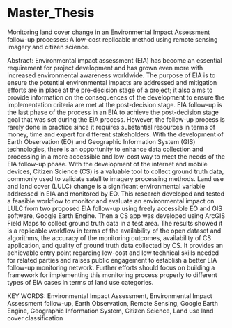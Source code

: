 # Master_Thesis
Monitoring land cover change in an Environmental Impact Assessment follow-up processes: A low-cost replicable method using remote sensing imagery and citizen science.

Abstract: 
Environmental impact assessment (EIA) has become an essential requirement for project development and has grown even more with increased environmental awareness worldwide. The purpose of EIA is to ensure the potential environmental impacts are addressed and mitigation efforts are in place at the pre-decision stage of a project; it also aims to provide information on the consequences of the development to ensure the implementation criteria are met at the post-decision stage. EIA follow-up is the last phase of the process in an EIA to achieve the post-decision stage goal that was set during the EIA process. However, the follow-up process is rarely done in practice since it requires substantial resources in terms of money, time and expert for different stakeholders.
With the development of Earth Observation (EO) and Geographic Information System (GIS) technologies, there is an opportunity to enhance data collection and processing in a more accessible and low-cost way to meet the needs of the EIA follow-up phase. With the development of the internet and mobile devices, Citizen Science (CS) is a valuable tool to collect ground truth data, commonly used to validate satellite imagery processing methods.
Land use and land cover (LULC) change is a significant environmental variable addressed in EIA and monitored by EO. This research developed and tested a feasible workflow to monitor and evaluate an environmental impact on LULC from two proposed EIA follow-up using freely accessible EO and GIS software, Google Earth Engine. Then a CS app was developed using ArcGIS Field Maps to collect ground truth data in a test area. The results showed it is a replicable workflow in terms of the availability of the open dataset and algorithms, the accuracy of the monitoring outcomes, availability of CS application, and quality of ground truth data collected by CS. It provides an achievable entry point regarding low-cost and low technical skills needed for related parties and raises public engagement to establish a better EIA follow-up monitoring network. Further efforts should focus on building a framework for implementing this monitoring process properly to different types of EIA cases in terms of land use categories.

KEY WORDS: Environmental Impact Assessment, Environmental Impact Assessment follow-up, Earth Observation, Remote Sensing, Google Earth Engine, Geographic Information System, Citizen Science, Land use land cover classification

